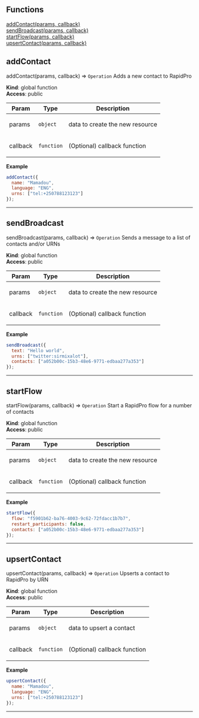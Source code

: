## Functions

<dl>
<dt>
    <a href="#addContact">addContact(params, callback)</a></dt>
<dt>
    <a href="#sendBroadcast">sendBroadcast(params, callback)</a></dt>
<dt>
    <a href="#startFlow">startFlow(params, callback)</a></dt>
<dt>
    <a href="#upsertContact">upsertContact(params, callback)</a></dt>
</dl>

## addContact

addContact(params, callback) ⇒ <code>Operation</code>
Adds a new contact to RapidPro

**Kind**: global function  
**Access**: public  
<table>
  <thead>
    <tr>
      <th>Param</th><th>Type</th><th>Description</th>
    </tr>
  </thead>
  <tbody>
<tr>
    <td>params</td><td><code>object</code></td><td><p>data to create the new resource</p>
</td>
    </tr><tr>
    <td>callback</td><td><code>function</code></td><td><p>(Optional) callback function</p>
</td>
    </tr>  </tbody>
</table>

**Example**  
```js
addContact({
  name: "Mamadou",
  language: "ENG",
  urns: ["tel:+250788123123"]
});
```

* * *

## sendBroadcast

sendBroadcast(params, callback) ⇒ <code>Operation</code>
Sends a message to a list of contacts and/or URNs

**Kind**: global function  
**Access**: public  
<table>
  <thead>
    <tr>
      <th>Param</th><th>Type</th><th>Description</th>
    </tr>
  </thead>
  <tbody>
<tr>
    <td>params</td><td><code>object</code></td><td><p>data to create the new resource</p>
</td>
    </tr><tr>
    <td>callback</td><td><code>function</code></td><td><p>(Optional) callback function</p>
</td>
    </tr>  </tbody>
</table>

**Example**  
```js
sendBroadcast({
  text: "Hello world",
  urns: ["twitter:sirmixalot"],
  contacts: ["a052b00c-15b3-48e6-9771-edbaa277a353"]
});
```

* * *

## startFlow

startFlow(params, callback) ⇒ <code>Operation</code>
Start a RapidPro flow for a number of contacts

**Kind**: global function  
**Access**: public  
<table>
  <thead>
    <tr>
      <th>Param</th><th>Type</th><th>Description</th>
    </tr>
  </thead>
  <tbody>
<tr>
    <td>params</td><td><code>object</code></td><td><p>data to create the new resource</p>
</td>
    </tr><tr>
    <td>callback</td><td><code>function</code></td><td><p>(Optional) callback function</p>
</td>
    </tr>  </tbody>
</table>

**Example**  
```js
startFlow({
  flow: "f5901b62-ba76-4003-9c62-72fdacc1b7b7",
  restart_participants: false,
  contacts: ["a052b00c-15b3-48e6-9771-edbaa277a353"]
});
```

* * *

## upsertContact

upsertContact(params, callback) ⇒ <code>Operation</code>
Upserts a contact to RapidPro by URN

**Kind**: global function  
**Access**: public  
<table>
  <thead>
    <tr>
      <th>Param</th><th>Type</th><th>Description</th>
    </tr>
  </thead>
  <tbody>
<tr>
    <td>params</td><td><code>object</code></td><td><p>data to upsert a contact</p>
</td>
    </tr><tr>
    <td>callback</td><td><code>function</code></td><td><p>(Optional) callback function</p>
</td>
    </tr>  </tbody>
</table>

**Example**  
```js
upsertContact({
  name: "Mamadou",
  language: "ENG",
  urns: ["tel:+250788123123"]
});
```

* * *

